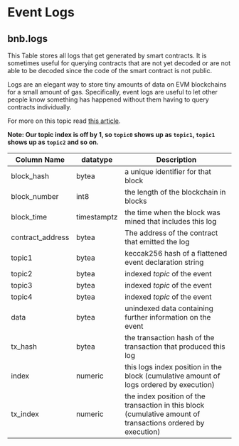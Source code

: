 # Event Logs

## bnb.logs

This Table stores all logs that get generated by smart contracts. It is sometimes useful for querying contracts that are not yet decoded or are not able to be decoded since the code of the smart contract is not public.

Logs are an elegant way to store tiny amounts of data on EVM blockchains for a small amount of gas. Specifically, event logs are useful to let other people know something has happened without them having to query contracts individually.

For more on this topic read [this article](https://medium.com/mycrypto/understanding-event-logs-on-the-ethereum-blockchain-f4ae7ba50378).



**Note: Our topic index is off by 1, so `topic0` shows up as `topic1`, `topic1` shows up as `topic2` and so on.**&#x20;

| **Column Name**   | **datatype** | **Description**                                                                                              |
| ----------------- | ------------ | ------------------------------------------------------------------------------------------------------------ |
| block\_hash       | bytea        | a unique identifier for that block                                                                           |
| block\_number     | int8         | the length of the blockchain in blocks                                                                       |
| block\_time       | timestamptz  | the time when the block was mined that includes this log                                                     |
| contract\_address | bytea        | The address of the contract that emitted the log                                                             |
| topic1            | bytea        | keccak256 hash of a flattened event declaration string                                                       |
| topic2            | bytea        | indexed _topic_ of the event                                                                                 |
| topic3            | bytea        | indexed _topic_ of the event                                                                                 |
| topic4            | bytea        | indexed _topic_ of the event                                                                                 |
| data              | bytea        | unindexed data containing further information on the event                                                   |
| tx\_hash          | bytea        | the transaction hash of the transaction that produced this log                                               |
| index             | numeric      | this logs index position in the block (cumulative amount of logs ordered by execution)                       |
| tx\_index         | numeric      | the index position of the transaction in this block (cumulative amount of transactions ordered by execution) |

